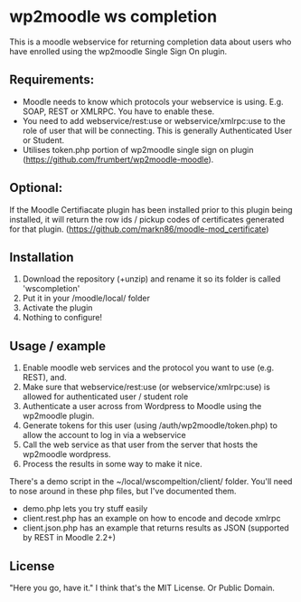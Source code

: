 wp2moodle ws completion
=======================

This is a moodle webservice for returning completion data about users who have enrolled using the wp2moodle Single Sign On plugin.

Requirements:
-------------
- Moodle needs to know which protocols your webservice is using. E.g. SOAP, REST or XMLRPC. You have to enable these.
- You need to add webservice/rest:use or webservice/xmlrpc:use to the role of user that will be connecting. This is generally Authenticated User or Student.
- Utilises token.php portion of wp2moodle single sign on plugin (https://github.com/frumbert/wp2moodle-moodle).

Optional:
---------
If the Moodle Certifiacate plugin has been installed prior to this plugin being installed, it will return the row ids / pickup codes of certificates generated for that plugin. (https://github.com/markn86/moodle-mod_certificate)

Installation
------------

1. Download the repository (+unzip) and rename it so its folder is called 'wscompletion'
2. Put it in your /moodle/local/ folder
3. Activate the plugin
4. Nothing to configure!

Usage / example
---------------

1. Enable moodle web services and the protocol you want to use (e.g. REST), and.
2. Make sure that webservice/rest:use (or webservice/xmlrpc:use) is allowed for authenticated user / student role
3. Authenticate a user across from Wordpress to Moodle using the wp2moodle plugin.
4. Generate tokens for this user (using /auth/wp2moodle/token.php) to allow the account to log in via a webservice
5. Call the web service as that user from the server that hosts the wp2moodle wordpress.
6. Process the results in some way to make it nice.

There's a demo script in the ~/local/wscompeltion/client/ folder. You'll need to nose around in these php files, but I've documented them.
 - demo.php lets you try stuff easily
 - client.rest.php has an example on how to encode and decode xmlrpc
 - client.json.php has an example that returns results as JSON (supported by REST in Moodle 2.2+)

License
-------

"Here you go, have it."
I think that's the MIT License. Or Public Domain.